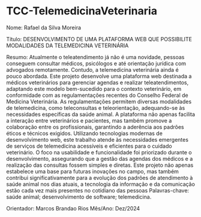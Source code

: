 # TCC-TelemedicinaVeterinaria
Nome: Rafael da Silva Moreira

Título: DESENVOLVIMENTO DE UMA PLATAFORMA WEB QUE POSSIBILITE MODALIDADES DA TELEMEDICINA VETERINÁRIA

Resumo: Atualmente o teleatendimento já não é uma novidade, pessoas conseguem consultar
médicos, psicólogos e até orientação jurídica com advogados remotamente. Contudo, a
telemedicina veterinária ainda é pouco abordada. Este projeto desenvolve uma
plataforma web destinada a médicos veterinários para gerenciar agendas e realizar
teleatendimentos, adaptando este modelo bem-sucedido para o contexto veterinário,
em conformidade com as regulamentações recentes do Conselho Federal de Medicina
Veterinária. As regulamentações permitem diversas modalidades de telemedicina,
como teleconsultas e teleorientação, adequando-se às necessidades específicas da
saúde animal. A plataforma não apenas facilita a interação entre veterinários e
pacientes, mas também promove a colaboração entre os profissionais, garantindo a
aderência aos padrões éticos e técnicos exigidos. Utilizando tecnologias modernas de
desenvolvimento web, este trabalho atende às necessidades emergentes de serviços de
telemedicina acessíveis e eficientes para o cuidado veterinário. O foco na usabilidade e
funcionalidade foi priorizado durante o desenvolvimento, assegurando que a gestão
das agendas dos médicos e a realização das consultas fossem simples e diretas. Este
projeto não apenas estabelece uma base para futuras inovações no campo, mas
também contribui significativamente para a evolução dos padrões de atendimento à
saúde animal nos dias atuais, a tecnologia da informação e da comunicação estão cada
vez mais presentes no cotidiano das pessoas
Palavras-chave: saúde animal; desenvolvimento de software; telemedicina.


Orientador: Marcos Brandao Rios
Mês/Ano: Dez/2024
